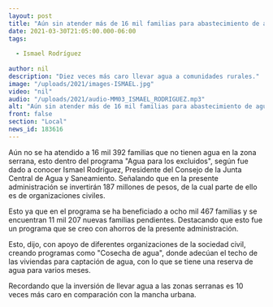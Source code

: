 ```yaml
---
layout: post
title: "Aún sin atender más de 16 mil familias para abastecimiento de agua"
date: 2021-03-30T21:05:00.000-06:00
tags:
  
  - Ismael Rodríguez
  
author: nil
description: "Diez veces más caro llevar agua a comunidades rurales."
image: "/uploads/2021/images-ISMAEL.jpg"
video: "nil"
audio: "/uploads/2021/audio-MM03_ISMAEL_RODRIGUEZ.mp3"
alt: "Aún sin atender más de 16 mil familias para abastecimiento de agua"
front: false
section: "Local"
news_id: 183616
---
```


Aún no se ha atendido a 16 mil 392 familias que no tienen agua en la zona serrana, esto dentro del programa "Agua para los excluidos", según fue dado a conocer Ismael Rodríguez, Presidente del Consejo de la Junta Central de Agua y Saneamiento. Señalando que en la presente administración se invertirán 187 millones de pesos, de la cual parte de ello es de organizaciones civiles. 

Esto ya que en el programa se ha beneficiado a ocho mil 467 familias y se encuentran 11 mil 207 nuevas familias pendientes. Destacando que esto fue un programa que se creo con ahorros de la presente administración. 

Esto, dijo, con apoyo de diferentes organizaciones de la sociedad civil, creando programas como "Cosecha de agua", donde adecúan el techo de las viviendas para captación de agua, con lo que se tiene una reserva de agua para varios meses. 

Recordando que la inversión de llevar agua a las zonas serranas es 10 veces más caro en comparación con la mancha urbana.

